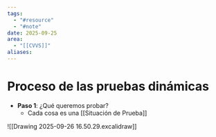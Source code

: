 ```yaml
---
tags:
  - "#resource"
  - "#note"
date: 2025-09-25
area:
  - "[[CVVS]]"
aliases:
---
```

# Proceso de las pruebas dinámicas
- **Paso 1**: ¿Qué queremos probar?
	- Cada cosa es una [[Situación de Prueba]]

![[Drawing 2025-09-26 16.50.29.excalidraw]]